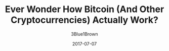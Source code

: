 ---
layout: media
title: Ever Wonder How Bitcoin (And Other Cryptocurrencies) Actually Work?
date: 2017-07-07
categories: ['Education']
author: ['3Blue1Brown']
excerpt: Bitcoin explained from the viewpoint of inventing your own cryptocurrency.
external_url: https://www.youtube.com/watch?v=bBC-nXj3Ng4
---